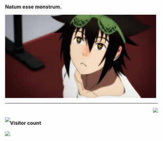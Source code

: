 ### Natum esse monstrum.

![GIF](https://raw.githubusercontent.com/0xbytes7/0xbytes7/main/GOH.gif)
<hr />

<img src="https://github-readme-stats-git-masterrstaa-rickstaa.vercel.app/api?username=0xbytes7&hide_border=true&show_icons=true&bg_color=0d1116&title_color=ce09ec&text_color=a4aacb&icon_color=007ec6" align="right"><br/>

<img src="https://github-readme-stats.vercel.app/api/top-langs/?username=0xbytes7&layout=pie&hide_border=true&show_icons=true&bg_color=0d1116&title_color=ce09ec&text_color=a4aacb&icon_color=007ec6" align="left">

### Visitor count
<img src="https://profile-counter.glitch.me/0xbytes7/count.svg" />
